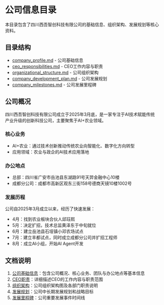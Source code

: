 # 公司信息目录

本目录包含了四川西吾智创科技有限公司的基础信息、组织架构、发展规划等核心资料。

## 目录结构

- [company_profile.md](company_profile.md) - 公司基础信息
- [ceo_responsibilities.md](ceo_responsibilities.md) - CEO工作内容与职责
- [organizational_structure.md](organizational_structure.md) - 公司组织架构
- [company_development_plan.md](company_development_plan.md) - 公司发展规划
- [company_milestones.md](company_milestones.md) - 公司发展里程碑

## 公司概况

四川西吾智创科技有限公司成立于2025年3月底，是一家专注于AI技术赋能传统产业升级的创新科技公司，主要聚焦于AI+农业领域。

### 核心业务
- AI+农业：通过技术创新推动传统农业向智能化、数字化方向转型
- 应用领域：农业与政企的AI技术应用落地

### 办公地点
- 总部：四川省广安市岳池县东湖路91号天羿金融中心10楼
- 成都分公司：成都市高新区观东三街158号德商天镜10楼1002号

### 发展历程
公司自2025年3月成立以来，经历了快速发展：
- 4月：找到农业板块合伙人邱珏熙
- 5月：决定扩招，技术总监黄泽东于中旬就位
- 6月：建立岳池县石垭镇小邓农场试点
- 7月：建立丰都试点，同时成立成都分公司并扩招工程师
- 8月：成立AI小组，开始AI Agent开发

## 文档说明

1. [公司基础信息](company_profile.md)：包含公司概况、核心业务、团队与办公地点等基本信息
2. [CEO职责](ceo_responsibilities.md)：详细描述CEO的工作内容与职责范围
3. [组织架构](organizational_structure.md)：公司组织架构图及各部门职责说明
4. [发展规划](company_development_plan.md)：公司中长期发展规划和战略目标
5. [发展里程碑](company_milestones.md)：公司重要发展事件时间线